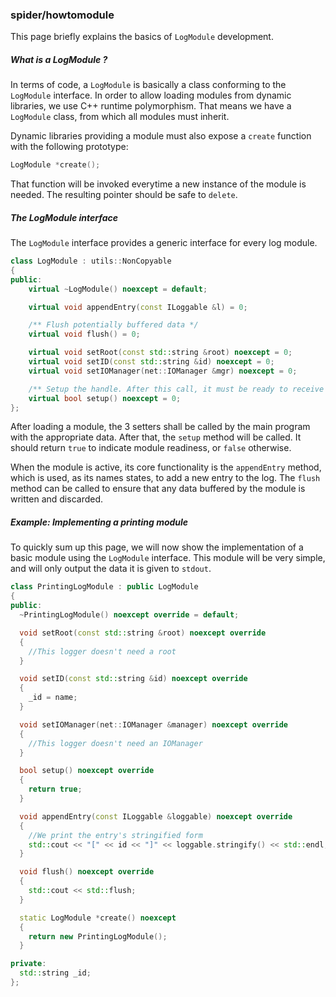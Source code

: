 ### spider/howtomodule

This page briefly explains the basics of `LogModule` development.

##### What is a LogModule ?
In terms of code, a `LogModule` is basically a class conforming to the `LogModule` interface.
In order to allow loading modules from dynamic libraries, we use C++ runtime polymorphism.
That means we have a `LogModule` class, from which all modules must inherit.

Dynamic libraries providing a module must also expose a `create` function with the following prototype:

```cpp
LogModule *create();
```
That function will be invoked everytime a new instance of the module is needed. The resulting pointer should be safe to `delete`.

##### The LogModule interface
The `LogModule` interface provides a generic interface for every log module.

```cpp
class LogModule : utils::NonCopyable
{
public:
    virtual ~LogModule() noexcept = default;

    virtual void appendEntry(const ILoggable &l) = 0;

    /** Flush potentially buffered data */
    virtual void flush() = 0;

    virtual void setRoot(const std::string &root) noexcept = 0;
    virtual void setID(const std::string &id) noexcept = 0;
    virtual void setIOManager(net::IOManager &mgr) noexcept = 0;

    /** Setup the handle. After this call, it must be ready to receive entries */
    virtual bool setup() noexcept = 0;
};
```

After loading a module, the 3 setters shall be called by the main program with the appropriate data.
After that, the `setup` method will be called. It should return `true` to indicate module readiness, or `false` otherwise.

When the module is active, its core functionality is the `appendEntry` method, which is used, as its names states, to add a new entry to the log.
The `flush` method can be called to ensure that any data buffered by the module is written and discarded.

##### Example: Implementing a printing module
To quickly sum up this page, we will now show the implementation of a basic module using the `LogModule` interface.
This module will be very simple, and will only output the data it is given to `stdout`.

```cpp
class PrintingLogModule : public LogModule
{
public:
  ~PrintingLogModule() noexcept override = default;

  void setRoot(const std::string &root) noexcept override
  {
    //This logger doesn't need a root
  }

  void setID(const std::string &id) noexcept override
  {
    _id = name;
  }

  void setIOManager(net::IOManager &manager) noexcept override
  {
    //This logger doesn't need an IOManager
  }

  bool setup() noexcept override
  {
    return true;
  }

  void appendEntry(const ILoggable &loggable) noexcept override
  {
    //We print the entry's stringified form
    std::cout << "[" << id << "]" << loggable.stringify() << std::endl;;
  }

  void flush() noexcept override
  {
    std::cout << std::flush;
  }

  static LogModule *create() noexcept
  {
    return new PrintingLogModule();
  }

private:
  std::string _id;
};

```